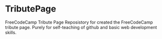 # TributePage
FreeCodeCamp Tribute Page
Reposistory for created the FreeCodeCamp tribute page. Purely for self-teaching of github and basic web development skills.
